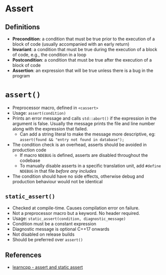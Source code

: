 # Assert
## Definitions
* **Precondition**: a condition that must be true prior to the execution of a block of code (usually accompanied with an early return)
* **Invariant**: a condition that must be true during the execution of a block of code, e.g., the condition in a loop
* **Postcondition**: a condition that must be true after the execution of a block of code
* **Assertion**: an expression that will be true unless there is a bug in the program

# `assert()`
* Preprocessor macro, defined in `<cassert>`
* Usage: `assert(condition)`
* Prints an error message and calls `std::abort()` if the expression in the argument is false. Usually the message prints the file and line number along with the expression that failed.
    * Can add a string literal to make the message more descriptive, eg: `assert(found && "entry not found in database");`
* The condition check is an overhead, asserts should be avoided in production code
    * If macro `NDEBUG` is defined, asserts are disabled throughout the codebase
    * To manually disable asserts in a specific translation unit, add `#define NDEBUG` in that file *before any includes*
* The condition should have no side effects, otherwise debug and production behaviour would not be identical

## `static_assert()`
* Checked at compile-time. Causes compilation error on failure.
* Not a preprocessor macro but a keyword. No header required.
* Usage: `static_assert(condition, diagnostic_message)`
* Condition must be a constant expression
* Diagnostic message is optional C++17 onwards
* Not disabled on release builds
* Should be preferred over `assert()`

## References
* [learncpp - assert and static assert](https://www.learncpp.com/cpp-tutorial/assert-and-static_assert/)
